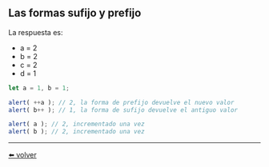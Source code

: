 ## Las formas sufijo y prefijo

La respuesta es:

* a = 2
* b = 2
* c = 2
* d = 1

````js
let a = 1, b = 1;

alert( ++a ); // 2, la forma de prefijo devuelve el nuevo valor
alert( b++ ); // 1, la forma de sufijo devuelve el antiguo valor

alert( a ); // 2, incrementado una vez
alert( b ); // 2, incrementado una vez
````

---
[⬅️ volver](https://github.com/VictorHugoAguilar/javascript-interview-questions-explained/tree/main/theory/first-steps/08_operators#las-formas-sufijo-y-prefijo)
